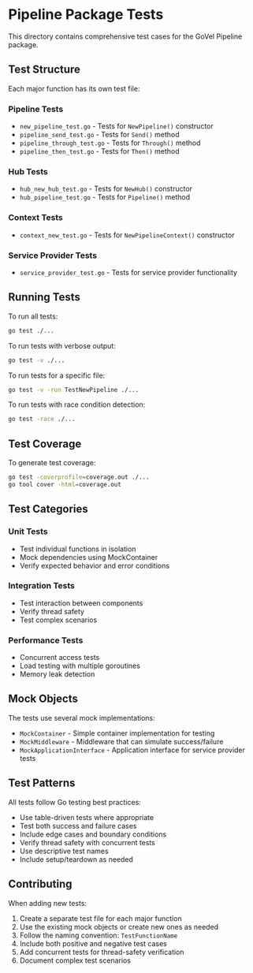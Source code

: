 # Pipeline Package Tests

This directory contains comprehensive test cases for the GoVel Pipeline package.

## Test Structure

Each major function has its own test file:

### Pipeline Tests

- `new_pipeline_test.go` - Tests for `NewPipeline()` constructor
- `pipeline_send_test.go` - Tests for `Send()` method
- `pipeline_through_test.go` - Tests for `Through()` method
- `pipeline_then_test.go` - Tests for `Then()` method

### Hub Tests  

- `hub_new_hub_test.go` - Tests for `NewHub()` constructor
- `hub_pipeline_test.go` - Tests for `Pipeline()` method

### Context Tests

- `context_new_test.go` - Tests for `NewPipelineContext()` constructor

### Service Provider Tests

- `service_provider_test.go` - Tests for service provider functionality

## Running Tests

To run all tests:

```bash
go test ./...
```

To run tests with verbose output:

```bash
go test -v ./...
```

To run tests for a specific file:

```bash
go test -v -run TestNewPipeline ./...
```

To run tests with race condition detection:

```bash
go test -race ./...
```

## Test Coverage

To generate test coverage:

```bash
go test -coverprofile=coverage.out ./...
go tool cover -html=coverage.out
```

## Test Categories

### Unit Tests

- Test individual functions in isolation
- Mock dependencies using MockContainer
- Verify expected behavior and error conditions

### Integration Tests  

- Test interaction between components
- Verify thread safety
- Test complex scenarios

### Performance Tests

- Concurrent access tests
- Load testing with multiple goroutines
- Memory leak detection

## Mock Objects

The tests use several mock implementations:

- `MockContainer` - Simple container implementation for testing
- `MockMiddleware` - Middleware that can simulate success/failure
- `MockApplicationInterface` - Application interface for service provider tests

## Test Patterns

All tests follow Go testing best practices:

- Use table-driven tests where appropriate
- Test both success and failure cases
- Include edge cases and boundary conditions  
- Verify thread safety with concurrent tests
- Use descriptive test names
- Include setup/teardown as needed

## Contributing

When adding new tests:

1. Create a separate test file for each major function
2. Use the existing mock objects or create new ones as needed
3. Follow the naming convention: `TestFunctionName`
4. Include both positive and negative test cases
5. Add concurrent tests for thread-safety verification
6. Document complex test scenarios
